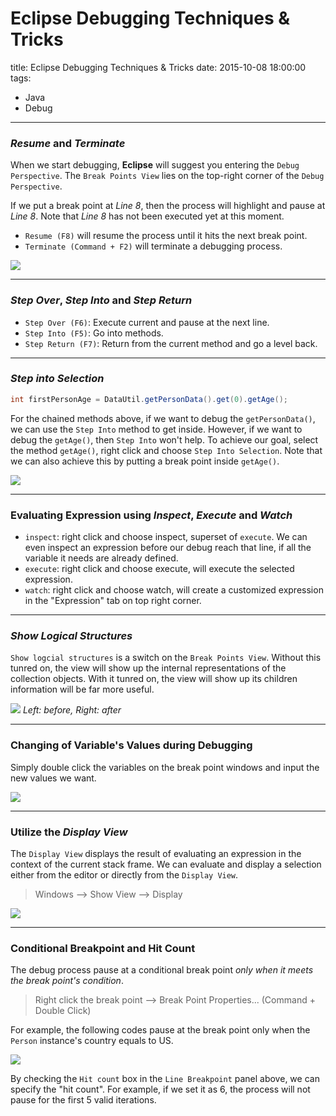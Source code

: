 # Eclipse Debugging Techniques & Tricks
title: Eclipse Debugging Techniques & Tricks
date: 2015-10-08 18:00:00
tags:
- Java
- Debug

---

### *Resume* and *Terminate*

When we start debugging, **Eclipse** will suggest you entering the `Debug Perspective`. The `Break Points View` lies on the top-right corner of the `Debug Perspective`.

If we put a break point at *Line 8*, then the process will highlight and pause at *Line 8*. Note that *Line 8* has not been executed yet at this moment.

- `Resume (F8)` will resume the process until it hits the next break point.
- `Terminate (Command + F2)` will terminate a debugging process.

<!--more-->
![](./Debug_Perspective.png)

----------


### *Step Over*, *Step Into* and *Step Return*

- `Step Over (F6)`: Execute current and pause at the next line.
- `Step Into (F5)`: Go into methods.
- `Step Return (F7)`: Return from the current method and go a level back.

---

### *Step into Selection*

``` java
int firstPersonAge = DataUtil.getPersonData().get(0).getAge();
```

For the chained methods above, if we want to debug the `getPersonData()`, we can use the `Step Into` method to get inside. However, if we want to debug the `getAge()`, then `Step Into` won't help. To achieve our goal, select the method `getAge()`, right click and choose `Step Into Selection`. Note that we can also achieve this by putting a break point inside `getAge()`.

![](./Step_Into_Selection.png)


----------


### Evaluating Expression using *Inspect*, *Execute* and *Watch*
- `inspect`: right click and choose inspect, superset of `execute`. We can even inspect an expression before our debug reach that line, if all the variable it needs are already defined.
- `execute`: right click and choose execute, will execute the selected expression.
- `watch`: right click and choose watch, will create a customized expression in the "Expression" tab on top right corner.


----------


### *Show Logical Structures*
`Show logcial structures` is a switch on the `Break Points View`. Without this tunred on, the view will show up the internal representations of the collection objects. With it tunred on, the view will show up its children information will be far more useful.

![](./Show_Logical_View.png)
*Left: before, Right: after*

----------

### Changing of Variable's Values during Debugging
Simply double click the variables on the break point windows and input the new values we want.

![](./Changing_Variable_Values.png)


----------

### Utilize the *Display View*
The `Display View` displays the result of evaluating an expression in the context of the current stack frame. We can evaluate and display a selection either from the editor or directly from the `Display View`.
> Windows --> Show View --> Display

![](./Display_View.png)


----------

### Conditional Breakpoint and Hit Count

The debug process pause at a conditional break point *only when it meets the break point's condition*.
> Right click the break point --> Break Point Properties... (Command + Double Click)

For example, the following codes pause at the break point only when the `Person` instance's country equals to US.

![](./Conditional_Break_Point.png)

By checking the `Hit count` box in the `Line Breakpoint` panel above, we can specify the "hit count". For example, if we set it as 6, the process will not pause for the first 5 valid iterations.